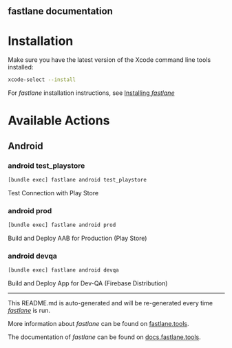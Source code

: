 fastlane documentation
----

# Installation

Make sure you have the latest version of the Xcode command line tools installed:

```sh
xcode-select --install
```

For _fastlane_ installation instructions, see [Installing _fastlane_](https://docs.fastlane.tools/#installing-fastlane)

# Available Actions

## Android

### android test_playstore

```sh
[bundle exec] fastlane android test_playstore
```

Test Connection with Play Store

### android prod

```sh
[bundle exec] fastlane android prod
```

Build and Deploy AAB for Production (Play Store)

### android devqa

```sh
[bundle exec] fastlane android devqa
```

Build and Deploy App for Dev-QA (Firebase Distribution)

----

This README.md is auto-generated and will be re-generated every time [_fastlane_](https://fastlane.tools) is run.

More information about _fastlane_ can be found on [fastlane.tools](https://fastlane.tools).

The documentation of _fastlane_ can be found on [docs.fastlane.tools](https://docs.fastlane.tools).
